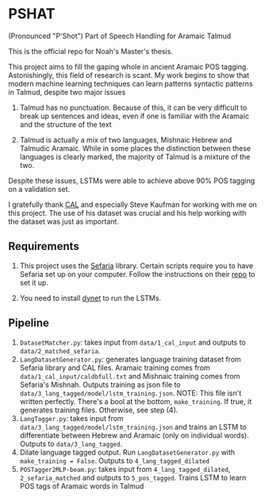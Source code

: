 # PSHAT
(Pronounced "P'Shot") Part of Speech Handling for Aramaic Talmud

This is the official repo for Noah's Master's thesis.

This project aims to fill the gaping whole in ancient Aramaic POS tagging. Astonishingly, this field of research is scant. My work begins to show that modern machine learning techniques can learn patterns syntactic patterns in Talmud, despite two major issues

1. Talmud has no punctuation. Because of this, it can be very difficult to break up sentences and ideas, even if one is familiar with the Aramaic and the structure of the text

2. Talmud is actually a mix of two languages, Mishnaic Hebrew and Talmudic Aramaic. While in some places the distinction between these languages is clearly marked, the majority of Talmud is a mixture of the two. 

Despite these issues, LSTMs were able to achieve above 90% POS tagging on a validation set.  

I gratefully thank [CAL](http://cal1.cn.huc.edu/) and especially Steve Kaufman for working with me on this project. The use of his dataset was crucial and his help working with the dataset was just as important. 

## Requirements

1. This project uses the [Sefaria](https://sefaria.org) library. Certain scripts require you to have Sefaria set up on your computer. Follow the instructions on their [repo](github.com/Sefaria/Sefaria-Project) to set it up.

2. You need to install [dynet](https://github.com/clab/dynet) to run the LSTMs.

## Pipeline

1. `DatasetMatcher.py`: takes input from `data/1_cal_input` and outputs to `data/2_matched_sefaria`.
2. `LangDatasetGenerator.py`: generates language training dataset from Sefaria library and CAL files. Aramaic training comes from `data/1_cal_input/caldbfull.txt` and Mishnaic training comes from Sefaria's Mishnah. Outputs training as json file to `data/3_lang_tagged/model/lstm_training.json`. NOTE: This file isn't written perfectly. There's a bool at the bottom, `make_training`. If true, it generates training files. Otherwise, see step (4).
3. `LangTagger.py`: takes input from `data/3_lang_tagged/model/lstm_training.json` and trains an LSTM to differentiate between Hebrew and Aramaic (only on individual words). Outputs to `data/3_lang_tagged`.
4. Dilate language tagged output. Run `LangDatasetGenerator.py` with `make_training = False`. Outputs to `4_lang_tagged_dilated`
5. `POSTagger2MLP-beam.py`: takes input from `4_lang_tagged_dilated`, `2_sefaria_matched` and outputs to `5_pos_tagged`. Trains LSTM to learn POS tags of Aramaic words in Talmud
